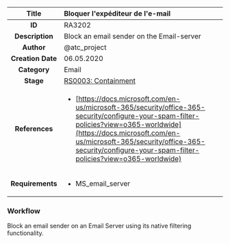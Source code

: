 | Title                       | Bloquer l'expéditeur de l'e-mail         |
|:---------------------------:|:--------------------|
| **ID**                      | RA3202            |
| **Description**             | Block an email sender on the Email-server   |
| **Author**                  | @atc_project        |
| **Creation Date**           | 06.05.2020 |
| **Category**                | Email      |
| **Stage**                   |[RS0003: Containment](../Response_Stages/RS0003.md)| 
| **References** |<ul><li>[https://docs.microsoft.com/en-us/microsoft-365/security/office-365-security/configure-your-spam-filter-policies?view=o365-worldwide](https://docs.microsoft.com/en-us/microsoft-365/security/office-365-security/configure-your-spam-filter-policies?view=o365-worldwide)</li></ul>|
| **Requirements** |<ul><li>MS_email_server</li></ul>|

### Workflow

Block an email sender on an Email Server using its native filtering functionality.  
